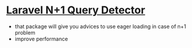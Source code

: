 # [Laravel N+1 Query Detector](https://github.com/beyondcode/laravel-query-detector)
- that package will give you advices to use eager loading in case of n+1 problem
- improve performance

